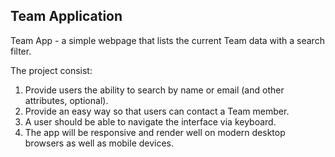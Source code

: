 ## Team Application

Team App - a simple webpage that lists the current Team data with a search filter.

The project consist:
1. Provide users the ability to search by name or email (and other attributes, optional).
2. Provide an easy way so that users can contact a Team member.
3. A user should be able to navigate the interface via keyboard.
4. The app will be responsive and render well on modern desktop browsers as well as mobile devices.
